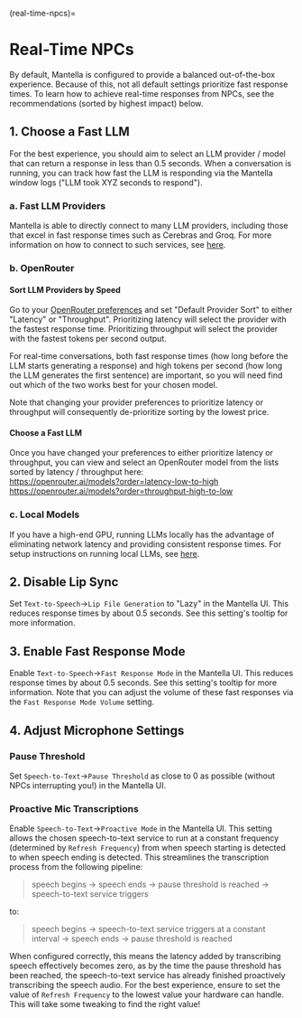 (real-time-npcs)=
# Real-Time NPCs
By default, Mantella is configured to provide a balanced out-of-the-box experience. Because of this, not all default settings prioritize fast response times. To learn how to achieve real-time responses from NPCs, see the recommendations (sorted by highest impact) below.

## 1. Choose a Fast LLM
For the best experience, you should aim to select an LLM provider / model that can return a response in less than 0.5 seconds. When a conversation is running, you can track how fast the LLM is responding via the Mantella window logs ("LLM took XYZ seconds to respond").

### a. Fast LLM Providers
Mantella is able to directly connect to many LLM providers, including those that excel in fast response times such as Cerebras and Groq. For more information on how to connect to such services, see <a href="./installation.html#other-llm-services">here</a>.  

### b. OpenRouter
#### Sort LLM Providers by Speed
Go to your [OpenRouter preferences](https://openrouter.ai/settings/preferences) and set "Default Provider Sort" to either "Latency" or "Throughput". Prioritizing latency will select the provider with the fastest response time. Prioritizing throughput will select the provider with the fastest tokens per second output.  

For real-time conversations, both fast response times (how long before the LLM starts generating a response) and high tokens per second (how long the LLM generates the first sentence) are important, so you will need find out which of the two works best for your chosen model.  

Note that changing your provider preferences to prioritize latency or throughput will consequently de-prioritize sorting by the lowest price.

#### Choose a Fast LLM
Once you have changed your preferences to either prioritize latency or throughput, you can view and select an OpenRouter model from the lists sorted by latency / throughput here:  
https://openrouter.ai/models?order=latency-low-to-high  
https://openrouter.ai/models?order=throughput-high-to-low  

### c. Local Models
If you have a high-end GPU, running LLMs locally has the advantage of eliminating network latency and providing consistent response times. For setup instructions on running local LLMs, see <a href="./installation.html##local-models">here</a>.

## 2. Disable Lip Sync
Set `Text-to-Speech`->`Lip File Generation` to "Lazy" in the Mantella UI. This reduces response times by about 0.5 seconds. See this setting's tooltip for more information.  

## 3. Enable Fast Response Mode
Enable `Text-to-Speech`->`Fast Response Mode` in the Mantella UI. This reduces response times by about 0.5 seconds. See this setting's tooltip for more information. Note that you can adjust the volume of these fast responses via the `Fast Response Mode Volume` setting.  

## 4. Adjust Microphone Settings
### Pause Threshold
Set `Speech-to-Text`->`Pause Threshold` as close to 0 as possible (without NPCs interrupting you!) in the Mantella UI.  

### Proactive Mic Transcriptions
Enable `Speech-to-Text`->`Proactive Mode` in the Mantella UI. This setting allows the chosen speech-to-text service to run at a constant frequency (determined by `Refresh Frequency`) from when speech starting is detected to when speech ending is detected. This streamlines the transcription process from the following pipeline:

> speech begins -> speech ends -> pause threshold is reached -> speech-to-text service triggers

to:

> speech begins -> speech-to-text service triggers at a constant interval -> speech ends -> pause threshold is reached

When configured correctly, this means the latency added by transcribing speech effectively becomes zero, as by the time the pause threshold has been reached, the speech-to-text service has already finished proactively transcribing the speech audio. For the best experience, ensure to set the value of `Refresh Frequency` to the lowest value your hardware can handle. This will take some tweaking to find the right value!  